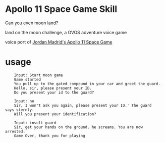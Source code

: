 # Apollo 11 Space Game Skill

Can you even moon land?

land on the moon challenge, a OVOS adventure voice game

voice port of [Jordan Madrid's Apollo 11 Space Game](https://github.com/jrdnmadrid/Space-Text-Game)


# usage

        Input: Start moon game
        Game started
        You pull up to the gated compound in your car and greet the guard.
        Hello, sir, please present your ID.
        Do you present your id to the guard?

        Input: no
        Sir, I won't ask you again, please present your ID.' The guard says sternly.
        Will you present your identification?

        Input: insult guard
        Sir, get your hands on the ground. he screams. You are now arrested.
        Game Over, thank you for playing
